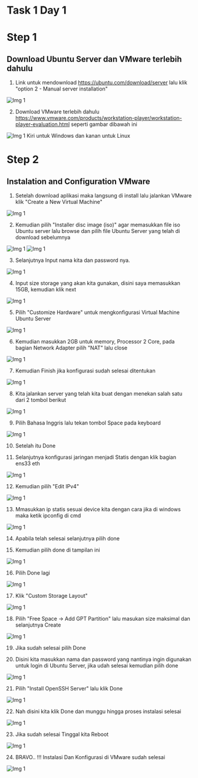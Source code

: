 # Task 1 Day 1

# Step 1

## Download Ubuntu Server dan VMware terlebih dahulu

1. Link untuk mendownload https://ubuntu.com/download/server lalu klik "option 2 - Manual server installation"

![Img 1](assets/1.JPG)

2. Download VMware terlebih dahulu https://www.vmware.com/products/workstation-player/workstation-player-evaluation.html seperti gambar dibawah ini

![Img 1](assets/22.JPG)
Kiri untuk Windows dan kanan untuk Linux

# Step 2

## Instalation and Configuration VMware

1. Setelah download aplikasi maka langsung di install lalu jalankan VMware klik "Create a New Virtual Machine" 

![Img 1](assets/2.JPG)

2. Kemudian pilih "Installer disc image (iso)" agar memasukkan file iso Ubuntu server lalu browse dan pilih file Ubuntu Server yang telah di download sebelumnya

![Img 1](assets/4.JPG)
![Img 1](assets/3.JPG)

3. Selanjutnya Input nama kita dan password nya.

![Img 1](assets/5.JPG)

4. Input size storage yang akan kita gunakan, disini saya memasukkan 15GB, kemudian klik next

![Img 1](assets/6.JPG)

5. Pilih "Customize Hardware" untuk mengkonfigurasi Virtual Machine Ubuntu Server

![Img 1](assets/7.JPG)

6. Kemudian masukkan 2GB untuk memory, Processor 2 Core, pada bagian Network Adapter pilih "NAT" lalu close

![Img 1](assets/8.JPG)

7. Kemudian Finish jika konfigurasi sudah selesai ditentukan

![Img 1](assets/7.JPG)

8. Kita jalankan server yang telah kita buat dengan menekan salah satu dari 2 tombol berikut

![Img 1](assets/23.JPG)

9. Pilih Bahasa Inggris lalu tekan tombol Space pada keyboard

![Img 1](assets/9.JPG)

10. Setelah itu Done


11. Selanjutnya konfigurasi jaringan menjadi Statis dengan klik bagian ens33 eth

![Img 1](assets/10.JPG)

12. Kemudian pilih "Edit IPv4"

![Img 1](assets/11.JPG)

13. Mmasukkan ip statis sesuai device kita dengan cara jika di windows maka ketik ipconfig di cmd

![Img 1](assets/12.JPG)

14. Apabila telah selesai selanjutnya pilih done

15. Kemudian pilih done di tampilan ini

![Img 1](assets/13.JPG)

16. Pilih Done lagi

![Img 1](assets/14.JPG)

17. Klik "Custom Storage Layout"

![Img 1](assets/16.JPG)

18. Pilih "Free Space -> Add GPT Partition" lalu masukan size maksimal dan selanjutnya Create

![Img 1](assets/17.JPG)

19. Jika sudah selesai pilih Done

20.  Disini kita masukkan nama dan password yang nantinya ingin digunakan untuk login di Ubuntu Server, jika udah selesai kemudian pilih done

![Img 1](assets/18.JPG)

21. Pilih "Install OpenSSH Server" lalu klik Done

![Img 1](assets/19.JPG)

22. Nah disini kita klik Done dan munggu hingga proses instalasi selesai

![Img 1](assets/19.JPG)

23.  Jika sudah selesai Tinggal kita Reboot

![Img 1](assets/20.JPG)

24. BRAVO.. !!! Instalasi Dan Konfigurasi di VMware sudah selesai

![Img 1](assets/21.JPG)




